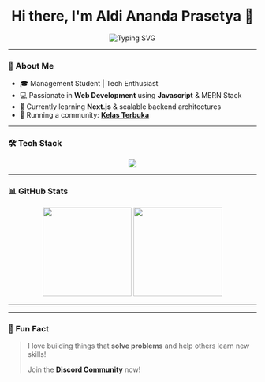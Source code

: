 <h1 align="center">Hi there, I'm Aldi Ananda Prasetya 👋</h1>
<p align="center">
  <img src="https://readme-typing-svg.demolab.com?font=Fira+Code&size=18&pause=1000&color=478778&center=true&width=450&lines=Web+Developer+|+MERN+Enthusiast;Love+to+Code+%26+Build+Awesome+Things" alt="Typing SVG" />
</p>

---

### 🚀 **About Me**
- 🎓 Management Student | Tech Enthusiast  
- 💻 Passionate in **Web Development** using **Javascript** & MERN Stack  
- 🌱 Currently learning **Next.js** & scalable backend architectures  
- 📢 Running a community: **[Kelas Terbuka](https://github.com/Discord-Kelas-Terbuka)**

---

### 🛠 **Tech Stack**
<p align="center">
  <img src="https://skillicons.dev/icons?i=nodejs,react,nextjs,tailwind,js,ts,mongodb,git,github" />
</p>

---

### 📊 **GitHub Stats**
<p align="center">
  <img src="https://github-readme-stats.vercel.app/api?username=AAP1003&show_icons=true&theme=tokyonight" height="180" />
  <img src="https://github-readme-streak-stats.herokuapp.com/?user=AAP1003&theme=tokyonight" height="180" />
</p>

---

<!--
### 📫 **Let's Connect!**
<p align="center">
  <a href="https://www.linkedin.com/in/aldiaprasetya" target="_blank">
    <img src="https://img.shields.io/badge/LinkedIn-%230077B5.svg?style=for-the-badge&logo=linkedin&logoColor=white" />
  </a>
  <a href="https://github.com/stegripe" target="_blank">
    <img src="https://img.shields.io/badge/GitHub-181717.svg?style=for-the-badge&logo=github&logoColor=white" />
  </a>
  <a href="https://discord.gg/your-server-link" target="_blank">
    <img src="https://img.shields.io/badge/Discord-%237289DA.svg?style=for-the-badge&logo=discord&logoColor=white" />
  </a>
</p>
--->

---

### 🎉 **Fun Fact**
> I love building things that **solve problems** and help others learn new skills!
> 
> Join the **[Discord Community](https://discord.gg/NEBqnst6MQ)** now!
<!--

[![Auth UI Vue](https://svg.bookmark.style/api?url=https://github.com/RizkyRauf/Whatsapp-blast-selenium&mode=light&style=horizontal)](https://github.com/RizkyRauf/Whatsapp-blast-selenium)

--->
